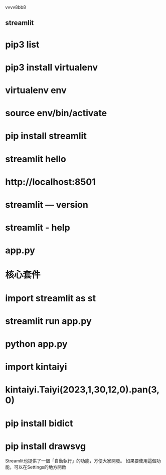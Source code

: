 vvvv8bb8

## streamlit
# pip3 list
# pip3 install virtualenv

# virtualenv env
# source env/bin/activate
# pip install streamlit
# streamlit hello
# http://localhost:8501
# streamlit — version
# streamlit - help 
# app.py
# 核心套件
# import streamlit as st
# streamlit run app.py
# python app.py

# import kintaiyi
# kintaiyi.Taiyi(2023,1,30,12,0).pan(3,0)


# pip install bidict
# pip install drawsvg

Streamlit也提供了一個「自動執行」的功能，方便大家開發。
如果要使用這個功能，可以在Settings的地方開啟
